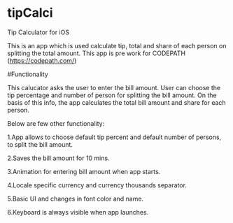 # tipCalci
Tip Calculator for iOS 

This is an app which is used calculate tip, total and share of each person on splitting the total amount. This app is pre work for CODEPATH (https://codepath.com/)

#Functionality

This calucator asks the user to enter the bill amount. User can choose the tip percentage and number of person for splitting the bill amount. On the basis of this info, the app calculates the total bill amount and share for each person.

Below are few other functionality:

1.App allows to choose default tip percent and default number of persons, to split the bill amount.

2.Saves the bill amount for 10 mins.

3.Animation for entering bill amount when app starts.

4.Locale specific currency and currency thousands separator.

5.Basic UI and changes in font color and name.

6.Keyboard is always visible when app launches.

